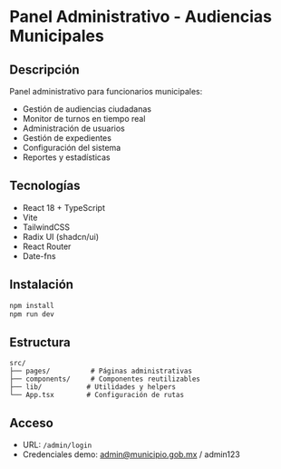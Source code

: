 # Panel Administrativo - Audiencias Municipales

## Descripción
Panel administrativo para funcionarios municipales:
- Gestión de audiencias ciudadanas
- Monitor de turnos en tiempo real
- Administración de usuarios
- Gestión de expedientes
- Configuración del sistema
- Reportes y estadísticas

## Tecnologías
- React 18 + TypeScript
- Vite
- TailwindCSS
- Radix UI (shadcn/ui)
- React Router
- Date-fns

## Instalación
```bash
npm install
npm run dev
```

## Estructura
```
src/
├── pages/          # Páginas administrativas
├── components/     # Componentes reutilizables
├── lib/           # Utilidades y helpers
└── App.tsx        # Configuración de rutas
```

## Acceso
- URL: `/admin/login`
- Credenciales demo: admin@municipio.gob.mx / admin123
